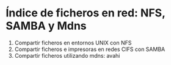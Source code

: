 # Índice de ficheros en red: NFS, SAMBA y Mdns
<ol style="text-align: justify;"> 
  <li>Compartir ficheros en entornos UNIX con NFS</li> 
  <li>Compartir ficheros e impresoras en redes CIFS con SAMBA</li> 
  <li>Compartir ficheros utilizando mdns: avahi<br /></li> 
</ol>
